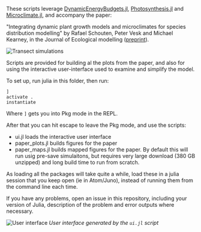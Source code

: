 These scripts leverage [DynamicEnergyBudgets.jl](https://github.com/rafaqz/DynamicEnergyBudgets.jl), 
[Photosynthesis.jl](https://github.com/rafaqz/Photosynthesis.jl) and [Microclimate.jl](https://github.com/rafaqz/Microclimate.jl), 
and accompany the paper:

"Integrating dynamic plant growth models and microclimates for species
distribution modelling" by Rafael Schouten, Peter Vesk and Michael Kearney, in the
Journal of Ecological modelling ([preprint](https://ecoevorxiv.org/ja4m6)).

![Transect simulations](https://media.githubusercontent.com/media/rafaqz/DEBplant/master/plots/transect_multiplot.png)

Scripts are provided for building al the plots from the paper, and also for
using the interactive user-interface used to examine and simplify the model.


To set up, run julia in this folder, then run:

```julia-repl
]
activate .
instantiate
```

Where `]` gets you into Pkg mode in the REPL. 

After that you can hit escape to leave the Pkg mode, and use the scripts:

- ui.jl loads the interactive user interface
- paper_plots.jl builds figures for the paper
- paper_maps.jl builds mapped figures for the paper. By default this will run usig pre-save
  simulaitons, but requires very large download (380 GB unzipped) and long build time
  to run from scratch.

As loading all the packages will take quite a while, load these in a julia
session that you keep open (ie in Atom/Juno), instead of running them from the
command line each time.

If you have any problems, open an issue in this repository, including your
version of Julia, description of the problem and error outputs where necessary.


![User interface](https://media.githubusercontent.com/media/rafaqz/DEBplant/master/plots/ui.png)
_User interface generated by the `ui.jl` script_
